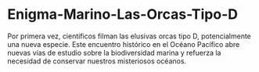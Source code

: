 # Enigma-Marino-Las-Orcas-Tipo-D
Por primera vez, científicos filman las elusivas orcas tipo D, potencialmente una nueva especie. Este encuentro histórico en el Océano Pacífico abre nuevas vías de estudio sobre la biodiversidad marina y refuerza la necesidad de conservar nuestros misteriosos océanos.
